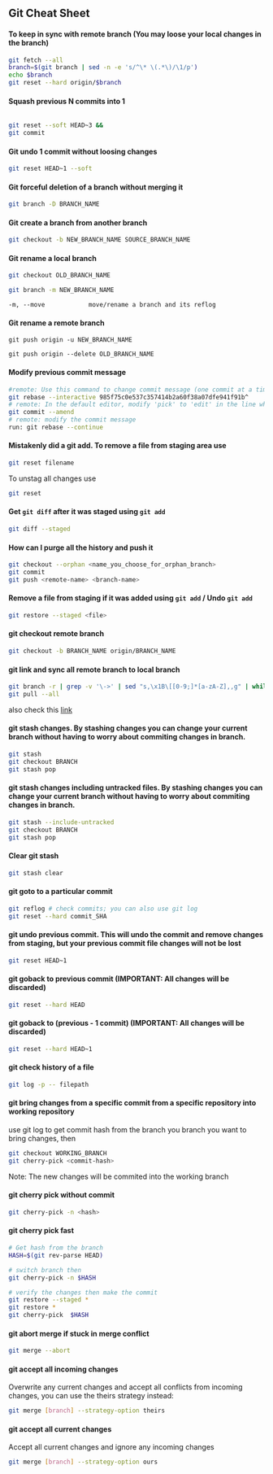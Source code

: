 ## Git Cheat Sheet  

#### To keep in sync with remote branch (You may loose your local changes in the branch)
```bash
git fetch --all
branch=$(git branch | sed -n -e 's/^\* \(.*\)/\1/p')
echo $branch
git reset --hard origin/$branch
```
#### Squash previous N commits into 1
```bash

git reset --soft HEAD~3 &&
git commit
```
#### Git undo 1 commit without loosing changes
```bash
git reset HEAD~1 --soft   
```
#### Git forceful deletion of a branch without merging it
```bash
git branch -D BRANCH_NAME
```
#### Git create a branch from another branch
```bash
git checkout -b NEW_BRANCH_NAME SOURCE_BRANCH_NAME
```
#### Git rename a local branch
 ```bash
 git checkout OLD_BRANCH_NAME
 ```
 ```bash
 git branch -m NEW_BRANCH_NAME
 ```
 `-m, --move            move/rename a branch and its reflog`
#### Git rename a remote branch
 ```
 git push origin -u NEW_BRANCH_NAME
 ```
 ```
 git push origin --delete OLD_BRANCH_NAME
 ```
#### Modify previous commit message
```bash
#remote: Use this command to change commit message (one commit at a time):
git rebase --interactive 985f75c0e537c357414b2a60f38a07dfe941f91b^
# remote: In the default editor, modify 'pick' to 'edit' in the line whose commit you want to modify
git commit --amend
# remote: modify the commit message
run: git rebase --continue
```
#### Mistakenly did a git add. To remove a file from staging area use
```bash
git reset filename
```
To unstag all changes use
```bash
git reset
```
#### Get `git diff` after it was staged using `git add`
```bash
git diff --staged
```
#### How can I purge all the history and push it
```bash
git checkout --orphan <name_you_choose_for_orphan_branch>
git commit
git push <remote-name> <branch-name>
```
#### Remove a file from staging if it was added using `git add` / Undo `git add`
```bash
git restore --staged <file>
```
#### git checkout remote branch
```bash
git checkout -b BRANCH_NAME origin/BRANCH_NAME 
```
#### git link and sync all remote branch to local branch
```bash
git branch -r | grep -v '\->' | sed "s,\x1B\[[0-9;]*[a-zA-Z],,g" | while read remote; do git branch --track "${remote#origin/}" "$remote"; done
git pull --all
```
also check this [link](https://stackoverflow.com/questions/10312521/how-do-i-fetch-all-git-branches)
#### git stash changes. By stashing changes you can change your current branch without having to worry about commiting changes in branch.
```bash
git stash
git checkout BRANCH
git stash pop
```
#### git stash changes including untracked files. By stashing changes you can change your current branch without having to worry about commiting changes in branch.
```bash
git stash --include-untracked
git checkout BRANCH
git stash pop
```
#### Clear git stash
```bash
git stash clear
```
#### git goto to a particular commit
```bash
git reflog # check commits; you can also use git log
git reset --hard commit_SHA
```
#### git undo previous commit. This will undo the commit and remove changes from staging, but your previous commit file changes will not be lost
```bash
git reset HEAD~1
```
#### git goback to previous commit (IMPORTANT: All changes will be discarded)
```bash
git reset --hard HEAD
```
#### git goback to (previous - 1 commit) (IMPORTANT: All changes will be discarded)
```bash
git reset --hard HEAD~1
```
#### git check history of a file
```bash
git log -p -- filepath
```
#### git bring changes from a specific commit from a specific repository into working repository
use git log to get commit hash from the branch you branch you want to bring changes, then 
```bash
git checkout WORKING_BRANCH
git cherry-pick <commit-hash>
```
Note: The new changes will be commited into the working branch
#### git cherry pick without commit 
```bash
git cherry-pick -n <hash>
```
#### git cherry pick fast
```bash
# Get hash from the branch
HASH=$(git rev-parse HEAD)

# switch branch then
git cherry-pick -n $HASH

# verify the changes then make the commit
git restore --staged *
git restore *
git cherry-pick  $HASH
```
#### git abort merge if stuck in merge conflict
```bash
git merge --abort
```
#### git accept all incoming changes
Overwrite any current changes and accept all conflicts from incoming changes, you can use the theirs strategy instead:
```bash
git merge [branch] --strategy-option theirs
```
#### git accept all current changes
Accept all current changes and ignore any incoming changes
```bash
git merge [branch] --strategy-option ours
```
